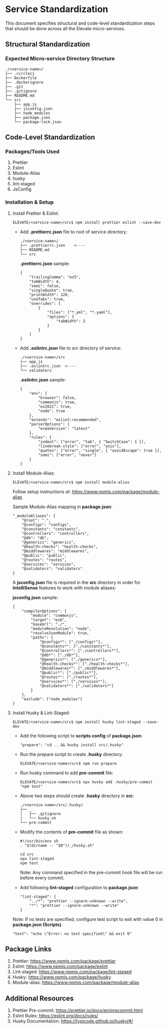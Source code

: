 # Service Standardization

This document specifies structural and code-level standardization steps that should be done across all the Elevate micro-services.

## Structural Standardization

### **Expected Micro-service Directory Structure**

```
./<service-name>/
├── .circleci
├── Dockerfile
├── .dockerignore
├── .git
├── .gitignore
├── README.md
└── src
    ├── app.js
    ├── jsconfig.json
    ├── node_modules
    ├── package.json
    └── package-lock.json
```

## Code-Level Standardization

### **Packages/Tools Used**

1. Prettier
2. Eslint
3. Module-Alias
4. husky
5. lint-staged
6. JsConfig

### **Installation & Setup**

1.  Install Prettier & Eslint:

    ```
    ELEVATE/<service-name>/src$ npm install prettier eslint --save-dev
    ```

    -   Add **.prettierrc.json** file to root of service directory:

        ```
        ./<service-name>/
        ├── .prettierrc.json    <----
        ├── README.md
        └── src
        ```

        **.prettierrc.json** sample:

        ```
        {
            "trailingComma": "es5",
            "tabWidth": 4,
            "semi": false,
            "singleQuote": true,
            "printWidth": 120,
            "useTabs": true,
            "overrides": [
                {
                    "files": ["*.yml", "*.yaml"],
                    "options": {
                        "tabWidth": 2
                    }
                }
            ]
        }
        ```

    -   Add **.eslintrc.json** file to src directory of service:

        ```
        ./<service-name>/src
        ├── app.js
        ├── .eslintrc.json  <----
        └── validators
        ```

        **.eslintrc.json** sample:

        ```
        {
            "env": {
                "browser": false,
                "commonjs": true,
                "es2021": true,
                "node": true
            },
            "extends": "eslint:recommended",
            "parserOptions": {
                "ecmaVersion": "latest"
            },
            "rules": {
                "indent": ["error", "tab", { "SwitchCase": 1 }],
                "linebreak-style": ["error", "unix"],
                "quotes": ["error", "single", { "avoidEscape": true }],
                "semi": ["error", "never"]
            }
        }
        ```

2.  Install Module-Alias:

    ```
    ELEVATE/<service-name>/src$ npm install module-alias
    ```

    Follow setup instructions at: https://www.npmjs.com/package/module-alias

    Sample Module-Alias mapping in **package.json**:

    ```
    "_moduleAliases": {
    	"@root": ".",
    	"@configs": "configs",
    	"@constants": "constants",
    	"@controllers": "controllers",
    	"@db": "db",
    	"@generics": "generics",
    	"@health-checks": "health-checks",
    	"@middlewares": "middlewares",
    	"@public": "public",
    	"@routes": "routes",
    	"@services": "services",
    	"@validators": "validators"
    }
    ```

    A **jsconfig.json** file is required in the **src** directory in order for **IntelliSense** features to work with module aliases:

    **jsconfig.json** sample:

    ```
    {
        "compilerOptions": {
            "module": "commonjs",
            "target": "es6",
            "baseUrl": "./",
            "moduleResolution": "node",
            "resolveJsonModule": true,
            "paths": {
                "@configs*": ["./configs*"],
                "@constants*": ["./constants*"],
                "@controllers*": ["./controllers*"],
                "@db*": ["./db*"],
                "@generics*": ["./generics*"],
                "@health-checks*": ["./health-checks*"],
                "@middlewares*": ["./middlewares*"],
                "@public*": ["./public*"],
                "@routes*": ["./routes*"],
                "@services*": ["./services*"],
                "@validators*": ["./validators*"]
            }
        },
        "exclude": ["node_modules"]
    }

    ```

3.  Install Husky & Lint-Staged:

    ```
    ELEVATE/<service-name>/src$ npm install husky lint-staged --save-dev
    ```

    -   Add the following script to **scripts config** of **package.json**:

        ```
        "prepare": "cd .. && husky install src/.husky"
        ```

    -   Run the prepare script to create **.husky** directory:

        ```
        ELEVATE/<service-name>/src$ npm run prepare
        ```

    -   Run husky command to add **pre-commit** file:

        ```
        ELEVATE/<service-name>/src$ npx husky add .husky/pre-commit "npm test"
        ```

    -   Above two steps should create **.husky** directory in **src**:

        ```
        ./<service-name>/src/.husky/
        ├── _
        │   ├── .gitignore
        │   └── husky.sh
        └── pre-commit
        ```

    -   Modify the contents of **pre-commit** file as shown:

        ```
        #!/usr/bin/env sh
        . "$(dirname -- "$0")/_/husky.sh"

        cd src
        npx lint-staged
        npm test

        ```

        Note: Any command specified in the pre-commit hook file will be run before every commit.

    -   Add following **lint-staged** configuration to **package.json**:

        ```
        "lint-staged": {
            "../*": "prettier --ignore-unknown --write",
            "*": "prettier --ignore-unknown --write"
        }
        ```

    Note: If no tests are specified, configure test script to exit with value 0 in **package.json (Scripts)**.

    ```
    "test": "echo \"Error: no test specified\" && exit 0"
    ```

## Package Links

1. Prettier: https://www.npmjs.com/package/prettier
2. Eslint: https://www.npmjs.com/package/eslint
3. Lint-staged: https://www.npmjs.com/package/lint-staged
4. Husky: https://www.npmjs.com/package/husky
5. Module-alias: https://www.npmjs.com/package/module-alias

## Additional Resources

1. Prettier Pre-commit: https://prettier.io/docs/en/precommit.html
2. Eslint Rules: https://eslint.org/docs/rules/
3. Husky Documentation: https://typicode.github.io/husky/#/
